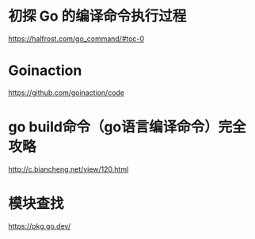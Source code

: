 

#  初探 Go 的编译命令执行过程

https://halfrost.com/go_command/#toc-0  


# Goinaction

https://github.com/goinaction/code    

#  go build命令（go语言编译命令）完全攻略
http://c.biancheng.net/view/120.html    


#  模块查找
https://pkg.go.dev/  

